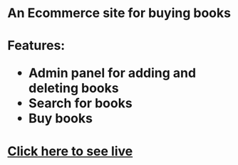 <h1>An Ecommerce site for buying books</h1>
<h1>
  Features:
  <ul>
    <li>Admin panel for adding and deleting books</li>
    <li>Search for books</li>
    <li>Buy books</li>
  </ul>
</h1>
<h1><a href="https://book-shop-1e18e.web.app/" target="_blank">Click here to see live</a></h1>
